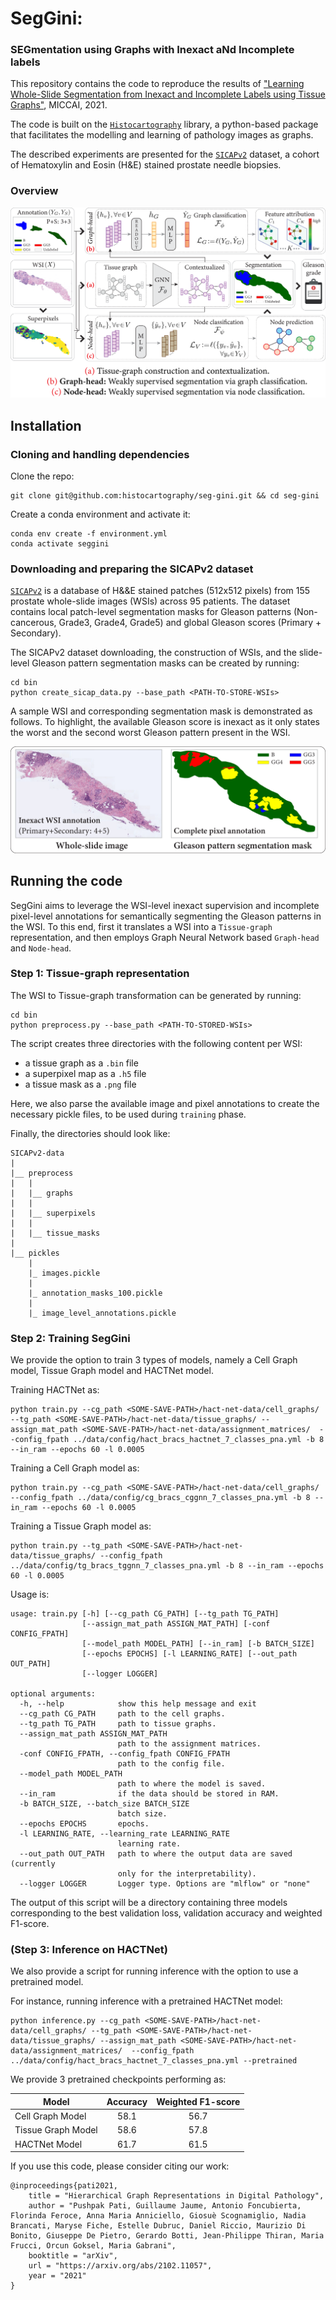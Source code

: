 # SegGini: 
### SEGmentation using Graphs with Inexact aNd Incomplete labels 

This repository contains the code to reproduce the results of ["Learning Whole-Slide Segmentation from Inexact and Incomplete Labels using Tissue Graphs"](https://arxiv.org/pdf/2103.03129.pdf), MICCAI, 2021. 

The code is built on the [`Histocartography`](https://github.com/histocartography/histocartography) library, a python-based package that facilitates the modelling and learning of pathology images as graphs. 

The described experiments are presented for the [`SICAPv2`](https://data.mendeley.com/datasets/9xxm58dvs3/1) dataset, a cohort of Hematoxylin and Eosin (H&amp;E) stained prostate needle biopsies. 

### Overview
![Overview of the proposed approach.](figs/overview.png)

## Installation 

### Cloning and handling dependencies 

Clone the repo:

```
git clone git@github.com:histocartography/seg-gini.git && cd seg-gini
```

Create a conda environment and activate it:

```
conda env create -f environment.yml
conda activate seggini
```

### Downloading and preparing the SICAPv2 dataset 

[`SICAPv2`](https://data.mendeley.com/datasets/9xxm58dvs3/1) is a database of H&amp;&E stained patches (512x512 pixels) from 155 prostate whole-slide images (WSIs) across 95 patients. The dataset contains local patch-level segmentation masks for Gleason patterns (Non-cancerous, Grade3, Grade4, Grade5) and global Gleason scores (Primary + Secondary).  

The SICAPv2 dataset downloading, the construction of WSIs, and the slide-level Gleason pattern segmentation masks can be created by running:

```
cd bin
python create_sicap_data.py --base_path <PATH-TO-STORE-WSIs>
```

A sample WSI and corresponding segmentation mask is demonstrated as follows. To highlight, the available Gleason score is inexact as it only states the worst and the second worst Gleason pattern present in the WSI. 

![Overview of the dataset.](figs/dataset.png)
  

## Running the code 

SegGini aims to leverage the WSI-level inexact supervision and incomplete pixel-level annotations for semantically segmenting the Gleason patterns in the WSI. To this end, first it translates a WSI into a `Tissue-graph` representation, and then employs Graph Neural Network based `Graph-head` and `Node-head`.


### Step 1: Tissue-graph representation 

The WSI to Tissue-graph transformation can be generated by running: 

```
cd bin
python preprocess.py --base_path <PATH-TO-STORED-WSIs>
```

The script creates three directories with the following content per WSI:
- a tissue graph as a `.bin` file
- a superpixel map as a `.h5` file
- a tissue mask as a `.png` file

Here, we also parse the available image and pixel annotations to create the necessary pickle files, to be used during `training` phase.

Finally, the directories should look like:

```
SICAPv2-data
|
|__ preprocess
|   |
|   |__ graphs
|   |
|   |__ superpixels 
|   |
|   |__ tissue_masks 
|
|__ pickles
    |
    |_ images.pickle
    |
    |_ annotation_masks_100.pickle 
    |
    |_ image_level_annotations.pickle

```


### Step 2: Training SegGini 

We provide the option to train 3 types of models, namely a Cell Graph model, Tissue Graph model and HACTNet model. 


Training HACTNet as:

```
python train.py --cg_path <SOME-SAVE-PATH>/hact-net-data/cell_graphs/ --tg_path <SOME-SAVE-PATH>/hact-net-data/tissue_graphs/ --assign_mat_path <SOME-SAVE-PATH>/hact-net-data/assignment_matrices/  --config_fpath ../data/config/hact_bracs_hactnet_7_classes_pna.yml -b 8 --in_ram --epochs 60 -l 0.0005 
```


Training a Cell Graph model as:

```
python train.py --cg_path <SOME-SAVE-PATH>/hact-net-data/cell_graphs/ --config_fpath ../data/config/cg_bracs_cggnn_7_classes_pna.yml -b 8 --in_ram --epochs 60 -l 0.0005 

```

Training a Tissue Graph model as:

```
python train.py --tg_path <SOME-SAVE-PATH>/hact-net-data/tissue_graphs/ --config_fpath ../data/config/tg_bracs_tggnn_7_classes_pna.yml -b 8 --in_ram --epochs 60 -l 0.0005 

```

Usage is:

```
usage: train.py [-h] [--cg_path CG_PATH] [--tg_path TG_PATH]
                [--assign_mat_path ASSIGN_MAT_PATH] [-conf CONFIG_FPATH]
                [--model_path MODEL_PATH] [--in_ram] [-b BATCH_SIZE]
                [--epochs EPOCHS] [-l LEARNING_RATE] [--out_path OUT_PATH]
                [--logger LOGGER]

optional arguments:
  -h, --help            show this help message and exit
  --cg_path CG_PATH     path to the cell graphs.
  --tg_path TG_PATH     path to tissue graphs.
  --assign_mat_path ASSIGN_MAT_PATH
                        path to the assignment matrices.
  -conf CONFIG_FPATH, --config_fpath CONFIG_FPATH
                        path to the config file.
  --model_path MODEL_PATH
                        path to where the model is saved.
  --in_ram              if the data should be stored in RAM.
  -b BATCH_SIZE, --batch_size BATCH_SIZE
                        batch size.
  --epochs EPOCHS       epochs.
  -l LEARNING_RATE, --learning_rate LEARNING_RATE
                        learning rate.
  --out_path OUT_PATH   path to where the output data are saved (currently
                        only for the interpretability).
  --logger LOGGER       Logger type. Options are "mlflow" or "none"
```

The output of this script will be a directory containing three models corresponding to the best validation loss, validation accuracy and weighted F1-score. 

### (Step 3: Inference on HACTNet)

We also provide a script for running inference with the option to use a pretrained model.

For instance, running inference with a pretrained HACTNet model: 

```
python inference.py --cg_path <SOME-SAVE-PATH>/hact-net-data/cell_graphs/ --tg_path <SOME-SAVE-PATH>/hact-net-data/tissue_graphs/ --assign_mat_path <SOME-SAVE-PATH>/hact-net-data/assignment_matrices/  --config_fpath ../data/config/hact_bracs_hactnet_7_classes_pna.yml --pretrained
```

We provide 3 pretrained checkpoints performing as:

| Model | Accuracy | Weighted F1-score |
| ----- |:--------:|:-----------------:|
| Cell Graph Model   | 58.1 | 56.7 |
| Tissue Graph Model | 58.6 | 57.8 |
| HACTNet Model      | 61.7   | 61.5 |


If you use this code, please consider citing our work:

```
@inproceedings{pati2021,
    title = "Hierarchical Graph Representations in Digital Pathology",
    author = "Pushpak Pati, Guillaume Jaume, Antonio Foncubierta, Florinda Feroce, Anna Maria Anniciello, Giosuè Scognamiglio, Nadia Brancati, Maryse Fiche, Estelle Dubruc, Daniel Riccio, Maurizio Di Bonito, Giuseppe De Pietro, Gerardo Botti, Jean-Philippe Thiran, Maria Frucci, Orcun Goksel, Maria Gabrani",
    booktitle = "arXiv",
    url = "https://arxiv.org/abs/2102.11057",
    year = "2021"
} 
```

